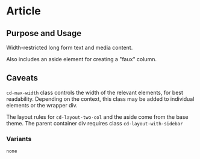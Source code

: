 # Article

## Purpose and Usage
Width-restricted long form text and media content.

Also includes an aside element for creating a "faux" column.

## Caveats
`cd-max-width` class controls the width of the relevant elements, for best
readability. Depending on the context, this class may be added to individual
elements or the wrapper div.

The layout rules for `cd-layout-two-col` and the aside come from the base
theme. The parent container div requires class `cd-layout-with-sidebar`

### Variants

```
none

```
